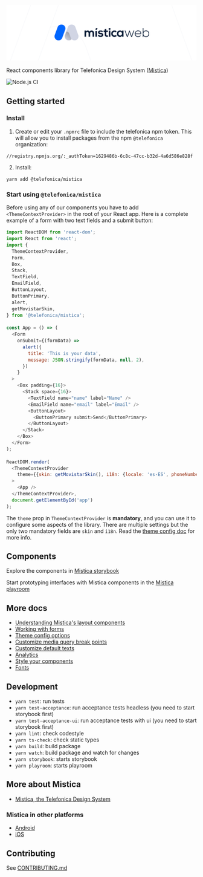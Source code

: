 <img alt="Mística for Web" src="./img/mistica-web.svg">
<br>

React components library for Telefonica Design System ([Mistica](https://github.com/Telefonica/mistica))

![Node.js CI](https://github.com/Telefonica/mistica-web/workflows/Node.js%20CI/badge.svg)

## Getting started

### Install

1. Create or edit your `.npmrc` file to include the telefonica npm token. This will allow you to install
   packages from the npm `@telefonica` organization:

```
//registry.npmjs.org/:_authToken=1629486b-6c8c-47cc-b32d-4a6d586e828f
```

2. Install:

```terminal
yarn add @telefonica/mistica
```

### Start using `@telefonica/mistica`

Before using any of our components you have to add `<ThemeContextProvider>` in the root of your React app.
Here is a complete example of a form with two text fields and a submit button:

```javascript
import ReactDOM from 'react-dom';
import React from 'react';
import {
  ThemeContextProvider,
  Form,
  Box,
  Stack,
  TextField,
  EmailField,
  ButtonLayout,
  ButtonPrimary,
  alert,
  getMovistarSkin,
} from '@telefonica/mistica';

const App = () => (
  <Form
    onSubmit={(formData) =>
      alert({
        title: 'This is your data',
        message: JSON.stringify(formData, null, 2),
      })
    }
  >
    <Box padding={16}>
      <Stack space={16}>
        <TextField name="name" label="Name" />
        <EmailField name="email" label="Email" />
        <ButtonLayout>
          <ButtonPrimary submit>Send</ButtonPrimary>
        </ButtonLayout>
      </Stack>
    </Box>
  </Form>
);

ReactDOM.render(
  <ThemeContextProvider
    theme={{skin: getMovistarSkin(), i18n: {locale: 'es-ES', phoneNumberFormattingRegionCode: 'ES'}}}
  >
    <App />
  </ThemeContextProvider>,
  document.getElementById('app')
);
```

The `theme` prop in `ThemeContextProvider` is **mandatory**, and you can use it to configure some aspects of
the library. There are multiple settings but the only two mandatory fields are `skin` and `i18n`. Read the
[theme config doc](./doc/theme-config.md) for more info.

## Components

Explore the components in [Mistica storybook](https://mistica-web.now.sh)

Start prototyping interfaces with Mistica components in the
[Mistica playroom](https://mistica-web.now.sh/playroom)

## More docs

- [Understanding Mistica's layout components](./doc/layout.md)
- [Working with forms](./doc/forms.md)
- [Theme config options](./doc/theme-config.md)
- [Customize media query break points](./doc/media-queries.md)
- [Customize default texts](./doc/texts.md)
- [Analytics](./doc/analytics.md)
- [Style your components](./doc/styles.md)
- [Fonts](./doc/fonts.md)

## Development

- `yarn test`: run tests
- `yarn test-acceptance`: run acceptance tests headless (you need to start storybook first)
- `yarn test-acceptance-ui`: run acceptance tests with ui (you need to start storybook first)
- `yarn lint`: check codestyle
- `yarn ts-check`: check static types
- `yarn build`: build package
- `yarn watch`: build package and watch for changes
- `yarn storybook`: starts storybook
- `yarn playroom`: starts playroom

## More about Mistica

- [Mistica, the Telefonica Design System](https://github.com/Telefonica/mistica)

### Mistica in other platforms

- [Android](https://github.com/Telefonica/mistica-android)
- [iOS](https://github.com/Telefonica/mistica-ios)

## Contributing

See [CONTRIBUTING.md](./CONTRIBUTING.md)

